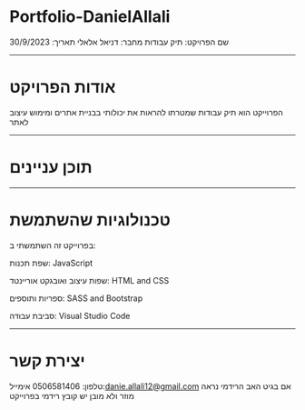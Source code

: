 # Portfolio-DanielAllali
שם הפרויקט: תיק עבודות
מחבר: דניאל אלאלי
תאריך: 30/9/2023

---

# אודות הפרויקט
הפרוייקט הוא תיק עבודות שמטרתו להראות את יכולותי בבניית אתרים ומימוש עיצוב לאתר

---

# תוכן עניינים

---


# טכנולוגיות שהשתמשת

בפרוייקט זה השתמשתי ב:

שפת תכנות:
JavaScript

שפות עיצוב ואובגקט אוריינטד:
HTML and CSS

ספריות ותוספים:
SASS and Bootstrap

סביבת עבודה:
Visual Studio Code


---

# יצירת קשר

טלפון: 0506581406
אימייל:danie.allali12@gmail.com
אם בגיט האב הרידמי נראה מוזר ולא מובן יש קובץ רידמי בפרוייקט
